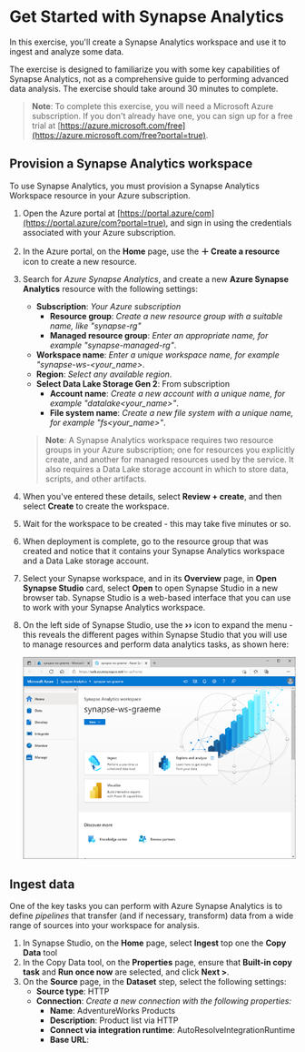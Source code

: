 # Get Started with Synapse Analytics

In this exercise, you'll create a Synapse Analytics workspace and use it to ingest and analyze some data.

The exercise is designed to familiarize you with some key capabilities of Synapse Analytics, not as a comprehensive guide to performing advanced data analysis. The exercise should take around 30 minutes to complete.

> **Note**: To complete this exercise, you will need a Microsoft Azure subscription. If you don't already have one, you can sign up for a free trial at [https://azure.microsoft.com/free](https://azure.microsoft.com/free?portal=true).

## Provision a Synapse Analytics workspace

To use Synapse Analytics, you must provision a Synapse Analytics Workspace resource in your Azure subscription.

1. Open the Azure portal at [https://portal.azure/com](https://portal.azure/com?portal=true), and sign in using the credentials associated with your Azure subscription.
2. In the Azure portal, on the **Home** page, use the **&#65291; Create a resource** icon to create a new resource.
3. Search for *Azure Synapse Analytics*, and create a new **Azure Synapse Analytics** resource with the following settings:
    - **Subscription**: *Your Azure subscription*
        - **Resource group**: *Create a new resource group with a suitable name, like "synapse-rg"*
        - **Managed resource group**: *Enter an appropriate name, for example "synapse-managed-rg"*.
    - **Workspace name**: *Enter a unique workspace name, for example "synapse-ws-<your_name>*.
    - **Region**: *Select any available region*.
    - **Select Data Lake Storage Gen 2**: From subscription
        - **Account name**: *Create a new account with a unique name, for example "datalake<your_name>"*.
        - **File system name**: *Create a new file system with a unique name, for example "fs<your_name>"*.

    > **Note**: A Synapse Analytics workspace requires two resource groups in your Azure subscription; one for resources you explicitly create, and another for managed resources used by the service. It also requires a Data Lake storage account in which to store data, scripts, and other artifacts.

4. When you've entered these details, select **Review + create**, and then select **Create** to create the workspace.
5. Wait for the workspace to be created - this may take five minutes or so.
6. When deployment is complete, go to the resource group that was created and notice that it contains your Synapse Analytics workspace and a Data Lake storage account.
7. Select your Synapse workspace, and in its **Overview** page, in **Open Synapse Studio** card, select **Open** to open Synapse Studio in a new browser tab. Synapse Studio is a web-based interface that you can use to work with your Synapse Analytics workspace.
8. On the left side of Synapse Studio, use the **&rsaquo;&rsaquo;** icon to expand the menu - this reveals the different pages within Synapse Studio that you will use to manage resources and perform data analytics tasks, as shown here:

    ![Synapse Studio](./images/synapse-studio.png)

## Ingest data

One of the key tasks you can perform with Azure Synapse Analytics is to define *pipelines* that transfer (and if necessary, transform) data from a wide range of sources into your workspace for analysis.

1. In Synapse Studio, on the **Home** page, select **Ingest** top one the **Copy Data** tool
2. In the Copy Data tool, on the **Properties** page, ensure that **Built-in copy task** and **Run once now** are selected, and click **Next >**.
3. On the **Source** page, in the **Dataset** step, select the following settings:
    - **Source type**: HTTP
    - **Connection**:  *Create a new connection with the following properties:*
        - **Name**: AdventureWorks Products
        - **Description**: Product list via HTTP
        - **Connect via integration runtime**: AutoResolveIntegrationRuntime
        - **Base URL**: 
